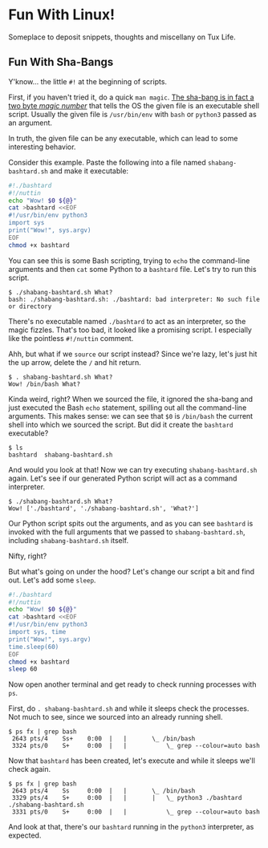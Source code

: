 # Fun With Linux!

Someplace to deposit snippets, thoughts and miscellany on Tux Life.

## Fun With Sha-Bangs

Y'know... the little `#!` at the beginning of scripts.

First, if you haven't tried it, do a quick `man magic`. [The sha-bang is in fact a two byte _magic number_](http://www.tldp.org/LDP/abs/html/sha-bang.html) that tells the OS the given file is an executable shell script. Usually the given file is `/usr/bin/env` with `bash` or `python3` passed as an argument.

In truth, the given file can be any executable, which can lead to some interesting behavior.

Consider this example. Paste the following into a file named `shabang-bashtard.sh` and make it executable:

```bash
#!./bashtard
#!/nuttin
echo "Wow! $0 ${@}"
cat >bashtard <<EOF
#!/usr/bin/env python3
import sys
print("Wow!", sys.argv)
EOF
chmod +x bashtard
```

You can see this is some Bash scripting, trying to `echo` the command-line arguments and then `cat` some Python to a `bashtard` file. Let's try to run this script.

```
$ ./shabang-bashtard.sh What?
bash: ./shabang-bashtard.sh: ./bashtard: bad interpreter: No such file or directory
```

There's no executable named `./bashtard` to act as an interpreter, so the magic fizzles. That's too bad, it looked like a promising script. I especially like the pointless `#!/nuttin` comment.

Ahh, but what if we `source` our script instead? Since we're lazy, let's just hit the up arrow, delete the `/` and hit return.

```
$ . shabang-bashtard.sh What?
Wow! /bin/bash What?
```

Kinda weird, right? When we sourced the file, it ignored the sha-bang and just executed the Bash `echo` statement, spilling out all the command-line arguments. This makes sense: we can see that `$0` is `/bin/bash` the current shell into which we sourced the script. But did it create the `bashtard` executable?

```
$ ls
bashtard  shabang-bashtard.sh
```

And would you look at that! Now we can try executing `shabang-bashtard.sh` again. Let's see if our generated Python script will act as a command interpreter.

```
$ ./shabang-bashtard.sh What?
Wow! ['./bashtard', './shabang-bashtard.sh', 'What?']
```

Our Python script spits out the arguments, and as you can see `bashtard` is invoked with the full arguments that we passed to `shabang-bashtard.sh`, including `shabang-bashtard.sh` itself.

Nifty, right?

But what's going on under the hood? Let's change our script a bit and find out. Let's add some `sleep`.

```bash
#!./bashtard
#!/nuttin
echo "Wow! $0 ${@}"
cat >bashtard <<EOF
#!/usr/bin/env python3
import sys, time
print("Wow!", sys.argv)
time.sleep(60)
EOF
chmod +x bashtard
sleep 60
```

Now open another terminal and get ready to check running processes with `ps`.

First, do `. shabang-bashtard.sh` and while it sleeps check the processes. Not much to see, since we sourced into an already running shell.

```
$ ps fx | grep bash
 2643 pts/4    Ss+    0:00  |   |       \_ /bin/bash
 3324 pts/0    S+     0:00  |   |           \_ grep --colour=auto bash
```

Now that `bashtard` has been created, let's execute and while it sleeps we'll check again.

```
$ ps fx | grep bash
 2643 pts/4    Ss     0:00  |   |       \_ /bin/bash
 3329 pts/4    S+     0:00  |   |       |   \_ python3 ./bashtard ./shabang-bashtard.sh
 3331 pts/0    S+     0:00  |   |           \_ grep --colour=auto bash
```

And look at that, there's our `bashtard` running in the `python3` interpreter, as expected.